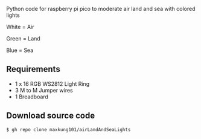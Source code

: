 Python code for raspberry pi pico to moderate air land and sea with colored lights

White = Air

Green = Land

Blue = Sea

Requirements
------------
* 1 x 16 RGB WS2812 Light Ring
* 3 M to M Jumper wires
* 1 Breadboard

Download source code
--------------------
```
$ gh repo clone maxkung101/airLandAndSeaLights
```

